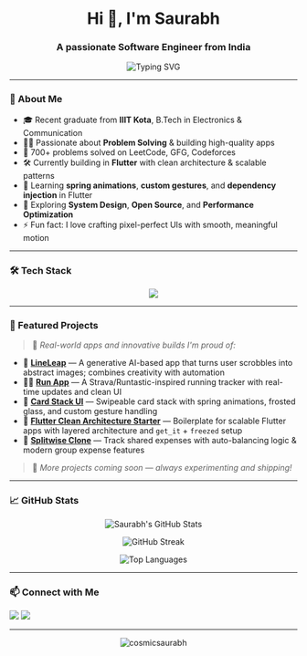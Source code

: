 <!-- README.md -->

<h1 align="center">Hi 👋, I'm Saurabh</h1>
<h3 align="center">A passionate Software Engineer from India</h3>

<p align="center">
  <img src="https://readme-typing-svg.herokuapp.com?font=Fira+Code&duration=2000&pause=1000&color=36BCF7&center=true&vCenter=true&width=500&height=50&lines=Flutter+Engineer;Clean+Architecture+Practitioner;DSA+Problem+Solver;System+Design+Learner" alt="Typing SVG" />
</p>

---

### 🚀 About Me

- 🎓 Recent graduate from **IIIT Kota**, B.Tech in Electronics & Communication
- 👨‍💻 Passionate about **Problem Solving** & building high-quality apps
- 🧠 700+ problems solved on LeetCode, GFG, Codeforces  
- 🛠 Currently building in **Flutter** with clean architecture & scalable patterns
- 🌱 Learning **spring animations**, **custom gestures**, and **dependency injection** in Flutter
- 🧩 Exploring **System Design**, **Open Source**, and **Performance Optimization**
- ⚡ Fun fact: I love crafting pixel-perfect UIs with smooth, meaningful motion

---

### 🛠️ Tech Stack

<p align="center">
  <img src="https://skillicons.dev/icons?i=flutter,dart,react,cpp,python,firebase,git,github,figma,linux,androidstudio,vscode" />
</p>

---

### 🚨 Featured Projects

> 🧩 *Real-world apps and innovative builds I'm proud of:*

- 🧠 **[LineLeap](https://github.com/cosmicsaurabh/lineleap)** — A generative AI-based app that turns user scrobbles into abstract images; combines creativity with automation
- 🏃‍♂️ **[Run App](https://github.com/cosmicsaurabh/fitness-app)** — A Strava/Runtastic-inspired running tracker with real-time updates and clean UI
- 🎴 **[Card Stack UI](https://github.com/cosmicsaurabh/card-stack-ui)** — Swipeable card stack with spring animations, frosted glass, and custom gesture handling
- 🧱 **[Flutter Clean Architecture Starter](https://github.com/cosmicsaurabh/flutter-clean-arch-starter)** — Boilerplate for scalable Flutter apps with layered architecture and `get_it` + `freezed` setup
- 💸 **[Splitwise Clone](https://github.com/cosmicsaurabh/splitwise-clone)** — Track shared expenses with auto-balancing logic & modern group expense features

> 🚧 *More projects coming soon — always experimenting and shipping!*


---

### 📈 GitHub Stats

<p align="center">
  <img src="https://github-readme-stats.vercel.app/api?username=cosmicsaurabh&show_icons=true&theme=radical" alt="Saurabh's GitHub Stats" />
</p>

<p align="center">
  <img src="https://github-readme-streak-stats.herokuapp.com?user=cosmicsaurabh&theme=radical" alt="GitHub Streak" />
</p>

<p align="center">
  <img src="https://github-readme-stats.vercel.app/api/top-langs/?username=cosmicsaurabh&layout=compact&theme=radical" alt="Top Languages" />
</p>

---

### 📫 Connect with Me

<p align="left">
  <a href="https://linkedin.com/in/cosmicsaurabh" target="_blank"><img src="https://img.shields.io/badge/LinkedIn-blue?logo=linkedin&style=for-the-badge" /></a>
  <a href="mailto:cosmicsaurabh@gmail.com"><img src="https://img.shields.io/badge/Gmail-red?logo=gmail&style=for-the-badge" /></a>
</p>

---

<p align="center">
  <img src="https://komarev.com/ghpvc/?username=cosmicsaurabh&label=Profile%20views&color=0e75b6&style=flat" alt="cosmicsaurabh" />
</p>
